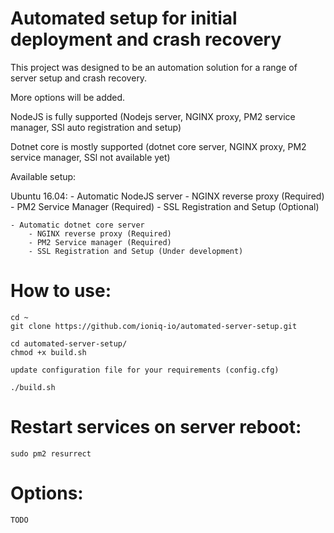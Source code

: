 # Automated setup for initial deployment and crash recovery

This project was designed to be an automation solution for a range of server setup and crash recovery.

More options will be added. 

NodeJS is fully supported (Nodejs server, NGINX proxy, PM2 service manager, SSl auto registration and setup)

Dotnet core is mostly supported (dotnet core server, NGINX proxy, PM2 service manager, SSl not available yet)

Available setup:

Ubuntu 16.04:
    - Automatic NodeJS server
        - NGINX reverse proxy (Required)
        - PM2 Service Manager (Required)
        - SSL Registration and Setup (Optional)

    - Automatic dotnet core server
        - NGINX reverse proxy (Required)
        - PM2 Service manager (Required)
        - SSL Registration and Setup (Under development)
        
# How to use:

    cd ~
    git clone https://github.com/ioniq-io/automated-server-setup.git
    
    cd automated-server-setup/
    chmod +x build.sh
    
    update configuration file for your requirements (config.cfg)
    
    ./build.sh

# Restart services on server reboot:

    sudo pm2 resurrect

# Options:

    TODO
